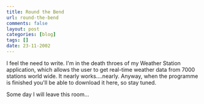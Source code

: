 ```yaml
---
title: Round the Bend
url: round-the-bend
comments: false
layout: post
categories: [blog]
tags: []
date: 23-11-2002
---
```

I feel the need to write. I'm in the death throes of my Weather Station application, which allows the user to get real-time weather data from 7000 stations world wide. It nearly works....nearly. Anyway, when the programme is finished you'll be able to download it here, so stay tuned.

Some day I will leave this room...